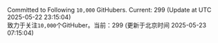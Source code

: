 Committed to Following `10,000` GitHubers. Current: <!-- FOLLOWING_COUNT -->299<!-- FOLLOWING_COUNT --> (Update at UTC <!-- LAST_UPDATED -->2025-05-22 23:15:04<!-- LAST_UPDATED -->)<br>
致力于关注`10,000`个GitHuber。当前：<!-- FOLLOWING_COUNT -->299<!-- FOLLOWING_COUNT --> (更新于北京时间 <!-- LAST_UPDATED_CST -->2025-05-23 07:15:04<!-- LAST_UPDATED_CST -->)
